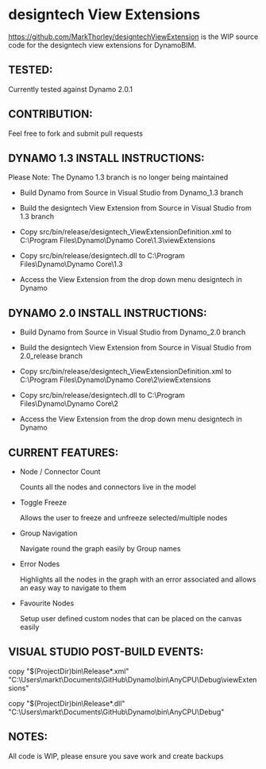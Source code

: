 # designtech View Extensions
https://github.com/MarkThorley/designtechViewExtension is the WIP source code for the designtech view extensions for DynamoBIM.





## TESTED:
Currently tested against Dynamo 2.0.1




## CONTRIBUTION:
Feel free to fork and submit pull requests




## DYNAMO 1.3 INSTALL INSTRUCTIONS:
Please Note: The Dynamo 1.3 branch is no longer being maintained

- Build Dynamo from Source in Visual Studio from Dynamo_1.3 branch

- Build the designtech View Extension from Source in Visual Studio from 1.3 branch

- Copy src/bin/release/designtech_ViewExtensionDefinition.xml to C:\Program Files\Dynamo\Dynamo Core\1.3\viewExtensions

- Copy src/bin/release/designtech.dll to C:\Program Files\Dynamo\Dynamo Core\1.3

- Access the View Extension from the drop down menu designtech in Dynamo




## DYNAMO 2.0 INSTALL INSTRUCTIONS:
- Build Dynamo from Source in Visual Studio from Dynamo_2.0 branch

- Build the designtech View Extension from Source in Visual Studio from 2.0_release branch

- Copy src/bin/release/designtech_ViewExtensionDefinition.xml to C:\Program Files\Dynamo\Dynamo Core\2\viewExtensions

- Copy src/bin/release/designtech.dll to C:\Program Files\Dynamo\Dynamo Core\2

- Access the View Extension from the drop down menu designtech in Dynamo




## CURRENT FEATURES:
- Node / Connector Count

  Counts all the nodes and connectors live in the model

- Toggle Freeze

  Allows the user to freeze and unfreeze selected/multiple nodes

- Group Navigation

  Navigate round the graph easily by Group names
  
- Error Nodes

  Highlights all the nodes in the graph with an error associated and allows an easy way to navigate to them
  
- Favourite Nodes

  Setup user defined custom nodes that can be placed on the canvas easily




## VISUAL STUDIO POST-BUILD EVENTS:
copy "$(ProjectDir)bin\Release\*.xml" "C:\Users\markt\Documents\GitHub\Dynamo\bin\AnyCPU\Debug\viewExtensions"

copy "$(ProjectDir)bin\Release\*.dll" "C:\Users\markt\Documents\GitHub\Dynamo\bin\AnyCPU\Debug\"




## NOTES:
All code is WIP, please ensure you save work and create backups
